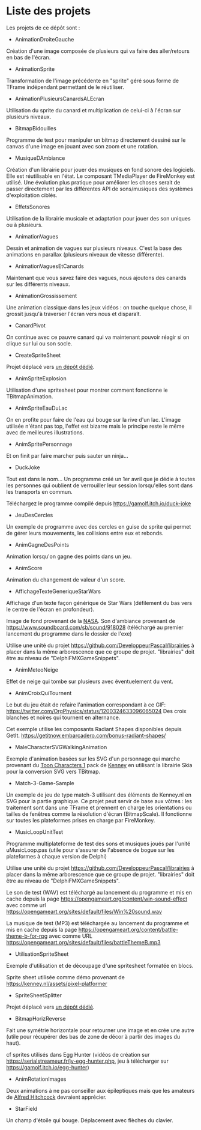 # Liste des projets

Les projets de ce dépôt sont :

* AnimationDroiteGauche

Création d'une image composée de plusieurs qui va faire des aller/retours en bas de l'écran.

* AnimationSprite

Transformation de l'image précédente en "sprite" géré sous forme de TFrame indépendant permettant de le réutiliser.

* AnimationPlusieursCanardsALEcran

Utilisation du sprite du canard et multiplication de celui-ci à l'écran sur plusieurs niveaux.

* BitmapBidouilles

Programme de test pour manipuler un bitmap directement dessiné sur le canvas d'une image en jouant avec son zoom et une rotation.

* MusiqueDAmbiance

Création d'un librairie pour jouer des musiques en fond sonore des logiciels. Elle est réutilisable en l'état.
Le composant TMediaPlayer de FireMonkey est utilisé. Une évolution plus pratique pour améliorer les choses serait de passer directement par les différentes API de sons/musiques des systèmes d'exploitation ciblés.

* EffetsSonores

Utilisation de la librairie musicale et adaptation pour jouer des son uniques ou à plusieurs.

* AnimationVagues

Dessin et animation de vagues sur plusieurs niveaux. C'est la base des animations en parallax (plusieurs niveaux de vitesse différente).

* AnimationVaguesEtCanards

Maintenant que vous savez faire des vagues, nous ajoutons des canards sur les différents niveaux.

* AnimationGrossissement

Une animation classique dans les jeux vidéos : on touche quelque chose, il grossit jusqu'à traverser l'écran vers nous et disparaît.

* CanardPivot

On continue avec ce pauvre canard qui va maintenant pouvoir réagir si on clique sur lui ou son socle.

* CreateSpriteSheet

Projet déplacé vers [un dépôt dédié](https://github.com/DeveloppeurPascal/Spritesheet-Creator).

* AnimSpriteExplosion

Utilisation d'une spritesheet pour montrer comment fonctionne le TBitmapAnimation.

* AnimSpriteEauDuLac

On en profite pour faire de l'eau qui bouge sur la rive d'un lac. L'image utilisée n'étant pas top, l'effet est bizarre mais le principe reste le même avec de meilleures illustrations.

* AnimSpritePersonnage

Et on finit par faire marcher puis sauter un ninja...

* DuckJoke

Tout est dans le nom... Un programme créé un 1er avril que je dédie à toutes les personnes qui oublient de verrouiller leur session lorsqu'elles sont dans les transports en commun.

Téléchargez le programme compilé depuis https://gamolf.itch.io/duck-joke

* JeuDesCercles

Un exemple de programme avec des cercles en guise de sprite qui permet de gérer leurs mouvements, les collisions entre eux et rebonds.

* AnimGagneDesPoints

Animation lorsqu'on gagne des points dans un jeu.

* AnimScore

Animation du changement de valeur d'un score.

* AffichageTexteGeneriqueStarWars

Affichage d'un texte façon générique de Star Wars (défilement du bas vers le centre de l'écran en profondeur).

Image de fond provenant de la [NASA](https://github.com/DeveloppeurPascal/DelphiFMXGameSnippets/tree/main/AffichageTexteGeneriqueStarWars/NASA/README.md).
Son d'ambiance provenant de https://www.soundboard.com/sb/sound/918028
(téléchargé au premier lancement du programme dans le dossier de l'exe)

Utilise une unité du projet https://github.com/DeveloppeurPascal/librairies à placer dans la même arborescence que ce groupe de projet. "librairies" doit être au niveau de "DelphiFMXGameSnippets".

* AnimMeteoNeige

Effet de neige qui tombe sur plusieurs avec éventuelement du vent.

* AnimCroixQuiTournent

Le but du jeu était de refaire l'animation correspondant à ce GIF:
https://twitter.com/OrgPhysics/status/1200324633096065024
Des croix blanches et noires qui tournent en alternance.

Cet exemple utilise les composants Radiant Shapes disponibles depuis GetIt.
https://getitnow.embarcadero.com/bonus-radiant-shapes/

* MaleCharacterSVGWalkingAnimation

Exemple d'animation basées sur les SVG d'un personnage qui marche provenant du [Toon Characters 1](https://www.kenney.nl/assets/toon-characters-1) pack de [Kenney](https://www.kenney.nl/) en utilisant la librairie Skia pour la conversion SVG vers TBitmap.

* Match-3-Game-Sample

Un exemple de jeu de type match-3 utilisant des éléments de Kenney.nl en SVG pour la partie graphique. Ce projet peut servir de base aux vôtres : les traitement sont dans une TFrame et prennent en charge les orientations ou tailles de fenêtres comme la résolution d'écran (BitmapScale). Il fonctionne sur toutes les plateformes prises en charge par FireMonkey.

* MusicLoopUnitTest

Programme multiplateforme de test des sons et musiques joués par l'unité uMusicLoop.pas
(utile pour s'assurer de l'absence de bogue sur les plateformes à chaque version de Delphi)

Utilise une unité du projet https://github.com/DeveloppeurPascal/librairies à placer dans la même arborescence que ce groupe de projet. "librairies" doit être au niveau de "DelphiFMXGameSnippets".

Le son de test (WAV) est téléchargé au lancement du programme et mis en cache depuis la page https://opengameart.org/content/win-sound-effect avec comme url https://opengameart.org/sites/default/files/Win%20sound.wav

La musique de test (MP3) est téléchargée au lancement du programme et mis en cache depuis la page https://opengameart.org/content/battle-theme-b-for-rpg avec comme URL https://opengameart.org/sites/default/files/battleThemeB.mp3

* UtilisationSpriteSheet

Exemple d'utilisation et de découpage d'une spritesheet formatée en blocs.

Sprite sheet utilisée comme démo provenant de https://kenney.nl/assets/pixel-platformer

* SpriteSheetSplitter

Projet déplacé vers [un dépôt dédié](https://github.com/DeveloppeurPascal/Spritesheet-Splitter).

* BitmapHorizReverse

Fait une symétrie horizontale pour retourner une image et en crée une autre (utile pour récupérer des bas de zone de décor à partir des images du haut).

cf sprites utilisés dans Egg Hunter (vidéos de création sur https://serialstreameur.fr/jv-egg-hunter.php, jeu à télécharger sur https://gamolf.itch.io/egg-hunter)

* AnimRotationImages

Deux animations à ne pas conseiller aux épileptiques mais que les amateurs de [Alfred Hitchcock](https://fr.wikipedia.org/wiki/Alfred_Hitchcock) devraient apprécier.

* StarField

Un champ d'étoile qui bouge. Déplacement avec flèches du clavier.
